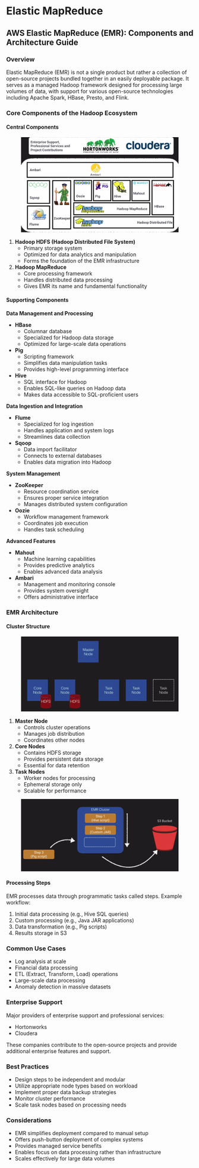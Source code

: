 # Elastic MapReduce

## AWS Elastic MapReduce (EMR): Components and Architecture Guide

### Overview

Elastic MapReduce (EMR) is not a single product but rather a collection of open-source projects bundled together in an easily deployable package. It serves as a managed Hadoop framework designed for processing large volumes of data, with support for various open-source technologies including Apache Spark, HBase, Presto, and Flink.

### Core Components of the Hadoop Ecosystem

#### Central Components

<figure><img src="../../../../.gitbook/assets/image (5) (1).png" alt=""><figcaption></figcaption></figure>

1. **Hadoop HDFS (Hadoop Distributed File System)**
   * Primary storage system
   * Optimized for data analytics and manipulation
   * Forms the foundation of the EMR infrastructure
2. **Hadoop MapReduce**
   * Core processing framework
   * Handles distributed data processing
   * Gives EMR its name and fundamental functionality

#### Supporting Components

**Data Management and Processing**

* **HBase**
  * Columnar database
  * Specialized for Hadoop data storage
  * Optimized for large-scale data operations
* **Pig**
  * Scripting framework
  * Simplifies data manipulation tasks
  * Provides high-level programming interface
* **Hive**
  * SQL interface for Hadoop
  * Enables SQL-like queries on Hadoop data
  * Makes data accessible to SQL-proficient users

**Data Ingestion and Integration**

* **Flume**
  * Specialized for log ingestion
  * Handles application and system logs
  * Streamlines data collection
* **Sqoop**
  * Data import facilitator
  * Connects to external databases
  * Enables data migration into Hadoop

**System Management**

* **ZooKeeper**
  * Resource coordination service
  * Ensures proper service integration
  * Manages distributed system configuration
* **Oozie**
  * Workflow management framework
  * Coordinates job execution
  * Handles task scheduling

**Advanced Features**

* **Mahout**
  * Machine learning capabilities
  * Provides predictive analytics
  * Enables advanced data analysis
* **Ambari**
  * Management and monitoring console
  * Provides system oversight
  * Offers administrative interface

### EMR Architecture

#### Cluster Structure

<figure><img src="../../../../.gitbook/assets/image (6) (1).png" alt=""><figcaption></figcaption></figure>

1. **Master Node**
   * Controls cluster operations
   * Manages job distribution
   * Coordinates other nodes
2. **Core Nodes**
   * Contains HDFS storage
   * Provides persistent data storage
   * Essential for data retention
3. **Task Nodes**
   * Worker nodes for processing
   * Ephemeral storage only
   * Scalable for performance

<figure><img src="../../../../.gitbook/assets/image (7) (1).png" alt=""><figcaption></figcaption></figure>

#### Processing Steps

EMR processes data through programmatic tasks called steps. Example workflow:

1. Initial data processing (e.g., Hive SQL queries)
2. Custom processing (e.g., Java JAR applications)
3. Data transformation (e.g., Pig scripts)
4. Results storage in S3

### Common Use Cases

* Log analysis at scale
* Financial data processing
* ETL (Extract, Transform, Load) operations
* Large-scale data processing
* Anomaly detection in massive datasets

### Enterprise Support

Major providers of enterprise support and professional services:

* Hortonworks
* Cloudera

These companies contribute to the open-source projects and provide additional enterprise features and support.

### Best Practices

* Design steps to be independent and modular
* Utilize appropriate node types based on workload
* Implement proper data backup strategies
* Monitor cluster performance
* Scale task nodes based on processing needs

### Considerations

* EMR simplifies deployment compared to manual setup
* Offers push-button deployment of complex systems
* Provides managed service benefits
* Enables focus on data processing rather than infrastructure
* Scales effectively for large data volumes
